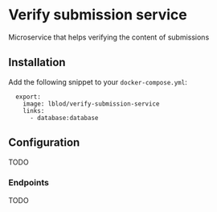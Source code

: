 # Verify submission service

Microservice that helps verifying the content of submissions

## Installation

Add the following snippet to your `docker-compose.yml`:
```
  export:
    image: lblod/verify-submission-service
    links:
      - database:database
```

## Configuration

TODO

### Endpoints

TODO
